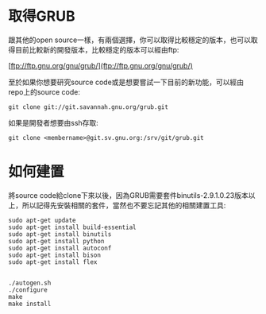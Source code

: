 # 取得GRUB

跟其他的open source一樣，有兩個選擇，你可以取得比較穩定的版本，也可以取得目前比較新的開發版本，比較穩定的版本可以經由ftp:

[ftp://ftp.gnu.org/gnu/grub/](ftp://ftp.gnu.org/gnu/grub/)

至於如果你想要研究source code或是想要嘗試一下目前的新功能，可以經由repo上的source code:

```
git clone git://git.savannah.gnu.org/grub.git
```

如果是開發者想要由ssh存取:

```
git clone <membername>@git.sv.gnu.org:/srv/git/grub.git
```

# 如何建置

將source code給clone下來以後，因為GRUB需要套件binutils-2.9.1.0.23版本以上，所以記得先安裝相關的套件，當然也不要忘記其他的相關建置工具:

```
sudo apt-get update
sudo apt-get install build-essential
sudo apt-get install binutils
sudo apt-get install python
sudo apt-get install autoconf
sudo apt-get install bison
sudo apt-get install flex


./autogen.sh
./configure
make
make install
```

